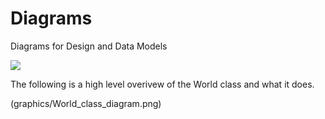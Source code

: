 # Diagrams
Diagrams for Design and Data Models

<img src="http://yuml.me/diagram/scruffy/class/[Game Data]<-[MapLoader], [Game Data]<-[ScreenLoader], [Game Data]<-[Config],[Params]->[Config], [Config]->[Game], [MapLoader{bg:orange}]<-[World], [ScreenLoader{bg:orange}]<-[World], [World]<-[Game], [Game]->[Renderer{bg:blue}]], [Renderer{bg:blue}]->[SubRenderer{bg:blue}], [SubRenderer{bg:blue}]->[ScreenRenderer{bg:blue}], [SubRenderer{bg:blue}]->[TextRenderer{bg:blue}], [SubRenderer{bg:blue}]->[PortalRenderer{bg:blue}]]" >

The following is a high level overivew of the World class and what it does.

(graphics/World_class_diagram.png)
